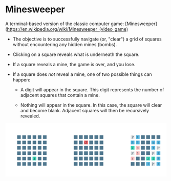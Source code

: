 # Minesweeper

A terminal-based version of the classic computer game: [Minesweeper](https://en.wikipedia.org/wiki/Minesweeper_(video_game)

- The objective is to successfully navigate (or, "clear") a grid of squares without encountering any hidden mines (bombs).

- Clicking on a square reveals what is underneath the square.

- If a square reveals a mine, the game is over, and you lose.

- If a square does _not_ reveal a mine, one of two possible things can happen:

  - A digit will appear in the square. This digit represents the number of adjacent squares that contain a mine.

  - Nothing will appear in the square. In this case, the square will clear and become blank. Adjacent squares will then be recursively revealed.

![](minesweeper-screenshot.svg)
